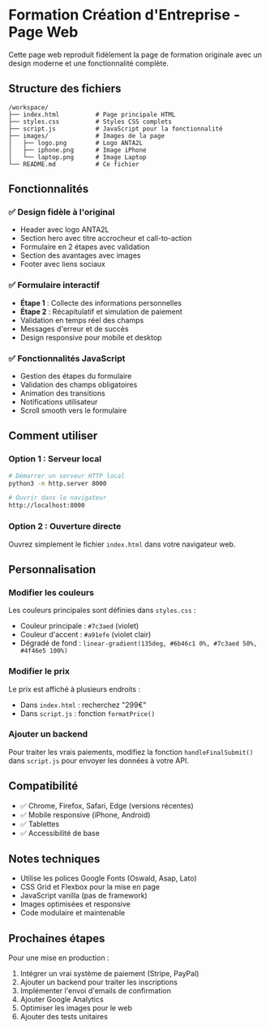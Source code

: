 # Formation Création d'Entreprise - Page Web

Cette page web reproduit fidèlement la page de formation originale avec un design moderne et une fonctionnalité complète.

## Structure des fichiers

```
/workspace/
├── index.html          # Page principale HTML
├── styles.css          # Styles CSS complets
├── script.js           # JavaScript pour la fonctionnalité
├── images/             # Images de la page
│   ├── logo.png        # Logo ANTA2L
│   ├── iphone.png      # Image iPhone
│   └── laptop.png      # Image Laptop
└── README.md           # Ce fichier
```

## Fonctionnalités

### ✅ Design fidèle à l'original
- Header avec logo ANTA2L
- Section hero avec titre accrocheur et call-to-action
- Formulaire en 2 étapes avec validation
- Section des avantages avec images
- Footer avec liens sociaux

### ✅ Formulaire interactif
- **Étape 1** : Collecte des informations personnelles
- **Étape 2** : Récapitulatif et simulation de paiement
- Validation en temps réel des champs
- Messages d'erreur et de succès
- Design responsive pour mobile et desktop

### ✅ Fonctionnalités JavaScript
- Gestion des étapes du formulaire
- Validation des champs obligatoires
- Animation des transitions
- Notifications utilisateur
- Scroll smooth vers le formulaire

## Comment utiliser

### Option 1 : Serveur local
```bash
# Démarrer un serveur HTTP local
python3 -m http.server 8000

# Ouvrir dans le navigateur
http://localhost:8000
```

### Option 2 : Ouverture directe
Ouvrez simplement le fichier `index.html` dans votre navigateur web.

## Personnalisation

### Modifier les couleurs
Les couleurs principales sont définies dans `styles.css` :
- Couleur principale : `#7c3aed` (violet)
- Couleur d'accent : `#a91efe` (violet clair)
- Dégradé de fond : `linear-gradient(135deg, #6b46c1 0%, #7c3aed 50%, #4f46e5 100%)`

### Modifier le prix
Le prix est affiché à plusieurs endroits :
- Dans `index.html` : recherchez "299€"
- Dans `script.js` : fonction `formatPrice()`

### Ajouter un backend
Pour traiter les vrais paiements, modifiez la fonction `handleFinalSubmit()` dans `script.js` pour envoyer les données à votre API.

## Compatibilité

- ✅ Chrome, Firefox, Safari, Edge (versions récentes)
- ✅ Mobile responsive (iPhone, Android)
- ✅ Tablettes
- ✅ Accessibilité de base

## Notes techniques

- Utilise les polices Google Fonts (Oswald, Asap, Lato)
- CSS Grid et Flexbox pour la mise en page
- JavaScript vanilla (pas de framework)
- Images optimisées et responsive
- Code modulaire et maintenable

## Prochaines étapes

Pour une mise en production :
1. Intégrer un vrai système de paiement (Stripe, PayPal)
2. Ajouter un backend pour traiter les inscriptions
3. Implémenter l'envoi d'emails de confirmation
4. Ajouter Google Analytics
5. Optimiser les images pour le web
6. Ajouter des tests unitaires